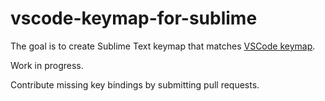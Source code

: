 # vscode-keymap-for-sublime

The goal is to create Sublime Text keymap that matches [VSCode keymap](https://code.visualstudio.com/shortcuts/keyboard-shortcuts-macos.pdf).

Work in progress.

Contribute missing key bindings by submitting pull requests.
